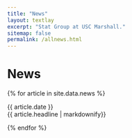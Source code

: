 ```yaml
---
title: "News"
layout: textlay
excerpt: "Stat Group at USC Marshall."
sitemap: false
permalink: /allnews.html
---
```


# News

{% for article in site.data.news %}
<p>{{ article.date }}<br>{{ article.headline | markdownify}}</p>
{% endfor %}
